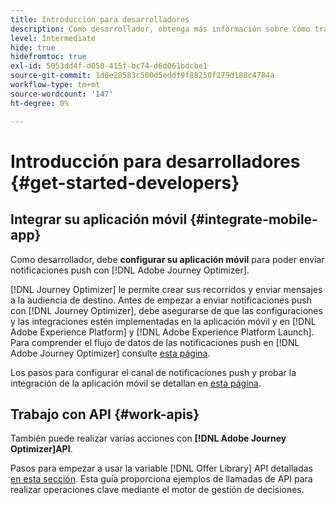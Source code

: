 ```yaml
---
title: Introducción para desarrolladores
description: Como desarrollador, obtenga más información sobre cómo trabajar con Journey Optimizer
level: Intermediate
hide: true
hidefromtoc: true
exl-id: 5053dd4f-d050-415f-bc74-d6d061bdcbe1
source-git-commit: 1d0e28583c500d5eddf9f88250f279d188c4784a
workflow-type: tm+mt
source-wordcount: '147'
ht-degree: 0%

---
```


# Introducción para desarrolladores {#get-started-developers}

## Integrar su aplicación móvil {#integrate-mobile-app}

Como desarrollador, debe **configurar su aplicación móvil** para poder enviar notificaciones push con [!DNL Adobe Journey Optimizer].

[!DNL Journey Optimizer] le permite crear sus recorridos y enviar mensajes a la audiencia de destino. Antes de empezar a enviar notificaciones push con [!DNL Journey Optimizer], debe asegurarse de que las configuraciones y las integraciones estén implementadas en la aplicación móvil y en [!DNL Adobe Experience Platform] y [!DNL Adobe Experience Platform Launch]. Para comprender el flujo de datos de las notificaciones push en [!DNL Adobe Journey Optimizer] consulte [esta página](../../configuration/push-gs.md).

Los pasos para configurar el canal de notificaciones push y probar la integración de la aplicación móvil se detallan en [esta página](../../configuration/push-configuration.md).

## Trabajo con API {#work-apis}

También puede realizar varias acciones con **[!DNL Adobe Journey Optimizer]API**.

Pasos para empezar a usar la variable [!DNL Offer Library] API detalladas [en esta sección](../../offers/api-reference/getting-started.md). Esta guía proporciona ejemplos de llamadas de API para realizar operaciones clave mediante el motor de gestión de decisiones.

